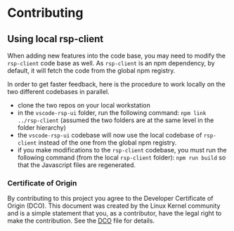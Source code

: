 # Contributing

## Using local rsp-client 

When adding new features into the code base, you may need to modify the ```rsp-client``` code base as well.
As ```rsp-client``` is an npm dependency, by default, it will fetch the code from the global npm registry.

In order to get faster feedback, here is the procedure to work locally on the two different codebases in parallel.

- clone the two repos on your local workstation
- in the ```vscode-rsp-ui``` folder, run the following command: ```npm link ../rsp-client``` (assumed the two folders are at the same level in the folder hierarchy)
- the ```vscode-rsp-ui``` codebase will now use the local codebase of ```rsp-client``` instead of the one from the global npm registry.
- if you make modifications to the ```rsp-client``` codebase, you must run the following command (from the local ```rsp-client``` folder): ```npm run build``` so that the Javascript files are regenerated.

### Certificate of Origin

By contributing to this project you agree to the Developer Certificate of
Origin (DCO). This document was created by the Linux Kernel community and is a
simple statement that you, as a contributor, have the legal right to make the
contribution. See the [DCO](DCO) file for details.
